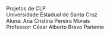 
Projetos de CLP </br>
Universidade Estadual de Santa Cruz </br>
Aluna: Ana Cristina Pereira Morais </br>
Professor: César Alberto Bravo Pariente
